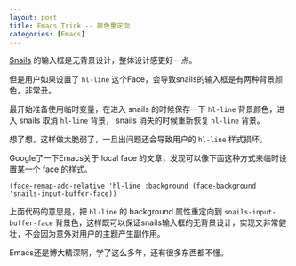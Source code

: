 ```yaml
---
layout: post
title: Emacs Trick -- 颜色重定向
categories: [Emacs]
---
```


[Snails](https://github.com/manateelazycat/snails) 的输入框是无背景设计，整体设计感更好一点。

但是用户如果设置了 ```hl-line``` 这个Face，会导致snails的输入框是有两种背景颜色，非常丑。

最开始准备使用临时变量，在进入 snails 的时候保存一下 ```hl-line``` 背景颜色，进入 snails 取消 ```hl-line``` 背景， snails 消失的时候重新恢复 ```hl-line``` 背景。

想了想，这样做太脆弱了，一旦出问题还会导致用户的 ```hl-line``` 样式损坏。

Google了一下Emacs关于 local face 的文章，发现可以像下面这种方式来临时设置某一个 face 的样式。

```elisp
(face-remap-add-relative 'hl-line :background (face-background 'snails-input-buffer-face))
```

上面代码的意思是，把 ```hl-line``` 的 background 属性重定向到 ```snails-input-buffer-face``` 背景色，这样既可以保证snails输入框的无背景设计，实现又非常健壮，不会因为意外对用户的主题产生副作用。

Emacs还是博大精深啊，学了这么多年，还有很多东西都不懂。

